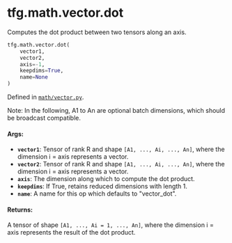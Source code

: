 <div itemscope itemtype="http://developers.google.com/ReferenceObject">
<meta itemprop="name" content="tfg.math.vector.dot" />
<meta itemprop="path" content="Stable" />
</div>

# tfg.math.vector.dot

Computes the dot product between two tensors along an axis.

``` python
tfg.math.vector.dot(
    vector1,
    vector2,
    axis=-1,
    keepdims=True,
    name=None
)
```



Defined in [`math/vector.py`](https://github.com/tensorflow/graphics/blob/master/tensorflow_graphics/math/vector.py).

<!-- Placeholder for "Used in" -->

Note: In the following, A1 to An are optional batch dimensions, which should be
broadcast compatible.

#### Args:

*   <b>`vector1`</b>: Tensor of rank R and shape `[A1, ..., Ai, ..., An]`, where
    the dimension i = axis represents a vector.
*   <b>`vector2`</b>: Tensor of rank R and shape `[A1, ..., Ai, ..., An]`, where
    the dimension i = axis represents a vector.
*   <b>`axis`</b>: The dimension along which to compute the dot product.
*   <b>`keepdims`</b>: If True, retains reduced dimensions with length 1.
*   <b>`name`</b>: A name for this op which defaults to "vector_dot".

#### Returns:

A tensor of shape `[A1, ..., Ai = 1, ..., An]`, where the dimension i = axis
represents the result of the dot product.